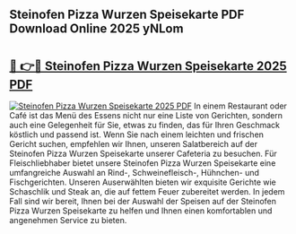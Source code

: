 ## Steinofen Pizza Wurzen Speisekarte PDF Download Online 2025 yNLom

# <h2><a href="http://gc9z92.nevu.top/?p=Steinofen+Pizza+Wurzen+Speisekarte">🔗 👉🔴 Steinofen Pizza Wurzen Speisekarte 2025 PDF</a></h2>

[![Steinofen Pizza Wurzen Speisekarte 2025 PDF](https://i.imgur.com/dBaPXMq.png)](http://gc9z92.nevu.top/?p=Steinofen+Pizza+Wurzen+Speisekarte)
In einem Restaurant oder Café ist das Menü des Essens nicht nur eine Liste von Gerichten, sondern auch eine Gelegenheit für Sie, etwas zu finden, das für Ihren Geschmack köstlich und passend ist. Wenn Sie nach einem leichten und frischen Gericht suchen, empfehlen wir Ihnen, unseren Salatbereich auf der Steinofen Pizza Wurzen Speisekarte unserer Cafeteria zu besuchen. Für Fleischliebhaber bietet unsere Steinofen Pizza Wurzen Speisekarte eine umfangreiche Auswahl an Rind-, Schweinefleisch-, Hühnchen- und Fischgerichten. Unseren Auserwählten bieten wir exquisite Gerichte wie Schaschlik und Steak an, die auf fettem Feuer zubereitet werden. In jedem Fall sind wir bereit, Ihnen bei der Auswahl der Speisen auf der Steinofen Pizza Wurzen Speisekarte zu helfen und Ihnen einen komfortablen und angenehmen Service zu bieten.
